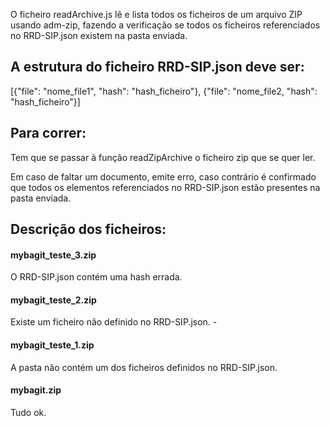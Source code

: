 O ficheiro readArchive.js lê e lista todos os ficheiros de um arquivo ZIP usando adm-zip, fazendo a verificação se todos os ficheiros referenciados no RRD-SIP.json existem na pasta enviada.

## A estrutura do ficheiro RRD-SIP.json deve ser:

[{"file": "nome_file1", "hash": "hash_ficheiro"}, {"file": "nome_file2, "hash": "hash_ficheiro"}]

## Para correr:

Tem que se passar à função readZipArchive o ficheiro zip que se quer ler. 

Em caso de faltar um documento, emite erro, caso contrário é confirmado que todos os elementos referenciados no RRD-SIP.json estão presentes na pasta enviada.

## Descrição dos ficheiros:

#### mybagit_teste_3.zip 
O RRD-SIP.json contém uma hash errada.  

#### mybagit_teste_2.zip
Existe um ficheiro não definido no RRD-SIP.json.
      -  
#### mybagit_teste_1.zip
A pasta não contém um dos ficheiros definidos no RRD-SIP.json.

#### mybagit.zip
Tudo ok. 


